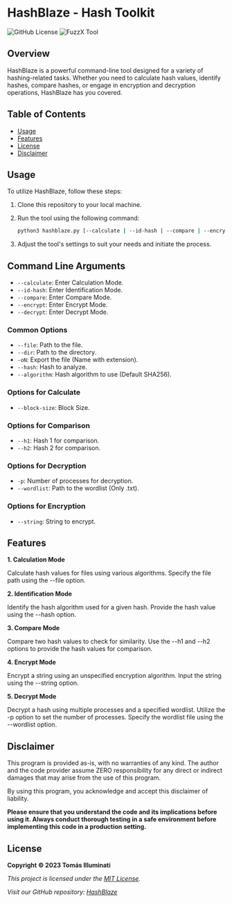 # HashBlaze - Hash Toolkit

![GitHub License](https://img.shields.io/badge/License-MIT-green) ![FuzzX Tool](https://img.shields.io/badge/Tool-Hash_Toolkit-blue)

## Overview

HashBlaze is a powerful command-line tool designed for a variety of hashing-related tasks. Whether you need to calculate hash values, identify hashes, compare hashes, or engage in encryption and decryption operations, HashBlaze has you covered.

## Table of Contents

- [Usage](#usage)
- [Features](#features)
- [License](#license)
- [Disclaimer](#disclaimer)

## Usage

To utilize HashBlaze, follow these steps:

1. Clone this repository to your local machine.

2. Run the tool using the following command:

   ```bash
   python3 hashblaze.py [--calculate | --id-hash | --compare | --encrypt | --decrypt] [--file FILE] [--dir DIRECTORY] [-oN EXPORT] [--hash HASH] [--algorithm ALGORITHM] [--block-size BLOCK_SIZE] [-p NUM_PROCESSES] [--wordlist WORDLIST] [--string STRING] [-h1 HASH1] [-h2 HASH2]
   ```

3. Adjust the tool's settings to suit your needs and initiate the process.

## Command Line Arguments

- `--calculate`: Enter Calculation Mode.
- `--id-hash`: Enter Identification Mode.
- `--compare`: Enter Compare Mode.
- `--encrypt`: Enter Encrypt Mode.
- `--decrypt`: Enter Decrypt Mode.

### Common Options

- `--file`: Path to the file.
- `--dir`: Path to the directory.
- `-oN`: Export the file (Name with extension).
- `--hash`: Hash to analyze.
- `--algorithm`: Hash algorithm to use (Default SHA256).

### Options for Calculate

- `--block-size`: Block Size.

### Options for Comparison

- `--h1`: Hash 1 for comparison.
- `--h2`: Hash 2 for comparison.

### Options for Decryption

- `-p`: Number of processes for decryption.
- `--wordlist`: Path to the wordlist (Only .txt).

### Options for Encryption 

- `--string`: String to encrypt.

## Features

**1. Calculation Mode**

Calculate hash values for files using various algorithms. Specify the file path using the --file option.

**2. Identification Mode**

Identify the hash algorithm used for a given hash. Provide the hash value using the --hash option.

**3. Compare Mode**

Compare two hash values to check for similarity. Use the --h1 and --h2 options to provide the hash values for comparison.

**4. Encrypt Mode**

Encrypt a string using an unspecified encryption algorithm. Input the string using the --string option.

**5. Decrypt Mode**

Decrypt a hash using multiple processes and a specified wordlist. Utilize the -p option to set the number of processes. Specify the wordlist file using the --wordlist option.

## Disclaimer

This program is provided as-is, with no warranties of any kind. The author and the code provider assume ZERO responsibility for any direct or indirect damages that may arise from the use of this program.

By using this program, you acknowledge and accept this disclaimer of liability.

**Please ensure that you understand the code and its implications before using it. Always conduct thorough testing in a safe environment before implementing this code in a production setting.**

## License

**Copyright © 2023 Tomás Illuminati**

*This project is licensed under the [MIT License](LICENSE).*

*Visit our GitHub repository: [HashBlaze](https://github.com/tomasilluminati/HashBlaze)*
